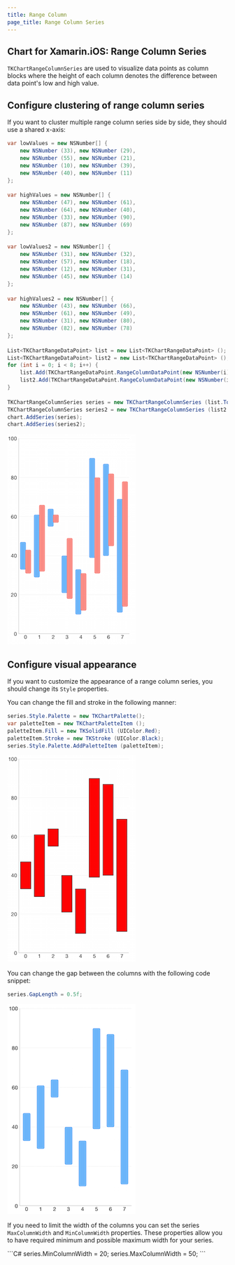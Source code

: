 ```yaml
---
title: Range Column
page_title: Range Column Series
---
```


## Chart for Xamarin.iOS: Range Column Series

<code>TKChartRangeColumnSeries</code> are used to visualize data points as column blocks where the height of each column denotes the difference between data point's low and high value. 

## Configure clustering of range column series

If you want to cluster multiple range column series side by side, they should use a shared x-axis:

```C#
var lowValues = new NSNumber[] {
    new NSNumber (33), new NSNumber (29),
    new NSNumber (55), new NSNumber (21),
    new NSNumber (10), new NSNumber (39),
    new NSNumber (40), new NSNumber (11)
};

var highValues = new NSNumber[] {
    new NSNumber (47), new NSNumber (61),
    new NSNumber (64), new NSNumber (40),
    new NSNumber (33), new NSNumber (90),
    new NSNumber (87), new NSNumber (69)
};

var lowValues2 = new NSNumber[] {
    new NSNumber (31), new NSNumber (32),
    new NSNumber (57), new NSNumber (18),
    new NSNumber (12), new NSNumber (31),
    new NSNumber (45), new NSNumber (14)
};

var highValues2 = new NSNumber[] {
    new NSNumber (43), new NSNumber (66),
    new NSNumber (61), new NSNumber (49),
    new NSNumber (31), new NSNumber (80),
    new NSNumber (82), new NSNumber (78)
};

List<TKChartRangeDataPoint> list = new List<TKChartRangeDataPoint> ();
List<TKChartRangeDataPoint> list2 = new List<TKChartRangeDataPoint> ();
for (int i = 0; i < 8; i++) {
    list.Add(TKChartRangeDataPoint.RangeColumnDataPoint(new NSNumber(i), lowValues[i], highValues[i]));
    list2.Add(TKChartRangeDataPoint.RangeColumnDataPoint(new NSNumber(i), lowValues2[i], highValues2[i]));
}

TKChartRangeColumnSeries series = new TKChartRangeColumnSeries (list.ToArray());
TKChartRangeColumnSeries series2 = new TKChartRangeColumnSeries (list2.ToArray());
chart.AddSeries(series);
chart.AddSeries(series2);
```

<img src="../../images/chart-series-rangecolumn002.png" />

## Configure visual appearance

If you want to customize the appearance of a range column series, you should change its <code>Style</code> properties.

You can change the fill and stroke in the following manner:

```C#
series.Style.Palette = new TKChartPalette();
var paletteItem = new TKChartPaletteItem ();
paletteItem.Fill = new TKSolidFill (UIColor.Red);
paletteItem.Stroke = new TKStroke (UIColor.Black);
series.Style.Palette.AddPaletteItem (paletteItem);
```

<img src="../../images/chart-series-rangecolumn003.png" />

You can change the gap between the columns with the following code snippet:

```C#
series.GapLength = 0.5f;
```

<img src="../../images/chart-series-rangecolumn004.png" />

If you need to limit the width of the columns you can set the series <code>MaxColumnWidth</code> and <code>MinColumnWidth</code> properties. These properties allow you to have required minimum and possible maximum width for your series.

<snippet id='chart-range-col-width'/>
<snippet id='chart-range-col-width-swift'/>
```C#
series.MinColumnWidth = 20;
series.MaxColumnWidth = 50;
```
